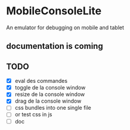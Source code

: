 # MobileConsoleLite
An  emulator for debugging on mobile and tablet


documentation is coming
---

## TODO
- [x] eval des commandes
- [x] toggle de la console window
- [x] resize de la console window
- [x] drag de la console window
- [ ] css bundles into one single file
- [ ] or test css in js
- [ ] doc
